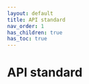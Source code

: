 ```yaml
---
layout: default
title: API standard
nav_order: 1
has_children: true
has_toc: true
---
```


# API standard
